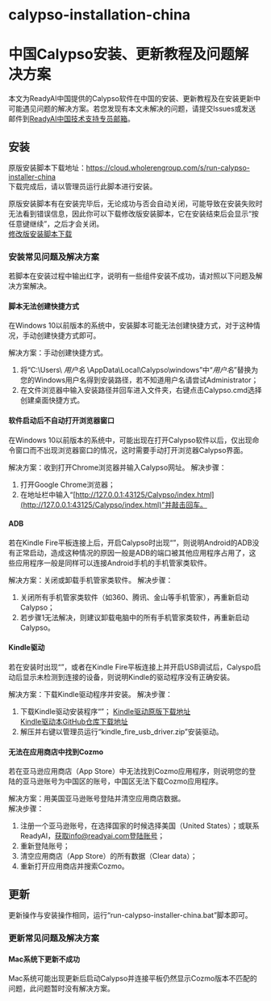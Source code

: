 # calypso-installation-china
# 中国Calypso安装、更新教程及问题解决方案

本文为ReadyAI中国提供的Calypso软件在中国的安装、更新教程及在安装更新中可能遇见问题的解决方案。若您发现有本文未解决的问题，请提交Issues或发送邮件到[ReadyAI中国技术支持专员邮箱](mailto:yongshun.ye@readyai.org)。

## 安装
原版安装脚本下载地址：https://cloud.wholerengroup.com/s/run-calypso-installer-china  
下载完成后，请以管理员运行此脚本进行安装。

原版安装脚本有在安装完毕后，无论成功与否会自动关闭，可能导致在安装失败时无法看到错误信息，因此你可以下载修改版安装脚本，它在安装结束后会显示“按任意键继续”，之后才会关闭。  
[修改版安装脚本下载](https://raw.githubusercontent.com/ShreckYe/calypso-installation-china/master/run-calypso-installer-china-with-pause.zip)
### 安装常见问题及解决方案
若脚本在安装过程中输出红字，说明有一些组件安装不成功，请对照以下问题及解决方案解决。
#### 脚本无法创建快捷方式
在Windows 10以前版本的系统中，安装脚本可能无法创建快捷方式，对于这种情况，手动创建快捷方式即可。

解决方案：手动创建快捷方式。
1. 将“C:\Users\ *用户名* \AppData\Local\Calypso\windows”中“*用户名*”替换为您的Windows用户名得到安装路径，若不知道用户名请尝试Administrator；
2. 在文件浏览器中输入安装路径并回车进入文件夹，右键点击Calypso.cmd选择创建桌面快捷方式。
#### 软件启动后不自动打开浏览器窗口
在Windows 10以前版本的系统中，可能出现在打开Calypso软件以后，仅出现命令窗口而不出现浏览器窗口的情况，这时需要手动打开浏览器Calypso界面。

解决方案：收到打开Chrome浏览器并输入Calypso网址。
解决步骤：
1. 打开Google Chrome浏览器；
2. 在地址栏中输入“[http://127.0.0.1:43125/Calypso/index.html](http://127.0.0.1:43125/Calypso/index.html)”并敲击回车。
#### ADB
若在Kindle Fire平板连接上后，开启Calypso时出现“”，则说明Android的ADB没有正常启动，造成这种情况的原因一般是ADB的端口被其他应用程序占用了，这些应用程序一般是同样可以连接Android手机的手机管家类软件。

解决方案：关闭或卸载手机管家类软件。
解决步骤：
1. 关闭所有手机管家类软件（如360、腾讯、金山等手机管家），再重新启动Calypso；
2. 若步骤1无法解决，则建议卸载电脑中的所有手机管家类软件，再重新启动Calypso。
#### Kindle驱动
若在安装时出现“”，或者在Kindle Fire平板连接上并开启USB调试后，Calyspo启动后显示未检测到连接的设备，则说明Kindle的驱动程序没有正确安装。

解决方案：下载Kindle驱动程序并安装。
解决步骤：
1. 下载Kindle驱动安装程序“”；
[Kindle驱动原版下载地址](https://s3.amazonaws.com/android-sdk-manager/redist/kindle_fire_usb_driver.zip)  
[Kindle驱动本GitHub仓库下载地址](https://raw.githubusercontent.com/ShreckYe/calypso-installation-china/master/kindle_fire_usb_driver.zip)
2. 解压并右键以管理员运行“kindle_fire_usb_driver.zip”安装驱动。
#### 无法在应用商店中找到Cozmo
若在亚马逊应用商店（App Store）中无法找到Cozmo应用程序，则说明您的登陆的亚马逊账号为中国区的账号，中国区无法下载Cozmo应用程序。

解决方案：用美国亚马逊账号登陆并清空应用商店数据。  
解决步骤：
1. 注册一个亚马逊账号，在选择国家的时候选择美国（United States）；或联系ReadyAI，获取info@readyai.com登陆账号；
2. 重新登陆账号；
3. 清空应用商店（App Store）的所有数据（Clear data）；
4. 重新打开应用商店并搜索Cozmo。
## 更新
更新操作与安装操作相同，运行“run-calypso-installer-china.bat”脚本即可。
### 更新常见问题及解决方案
#### Mac系统下更新不成功
Mac系统可能出现更新后启动Calypso并连接平板仍然显示Cozmo版本不匹配的问题，此问题暂时没有解决方案。
